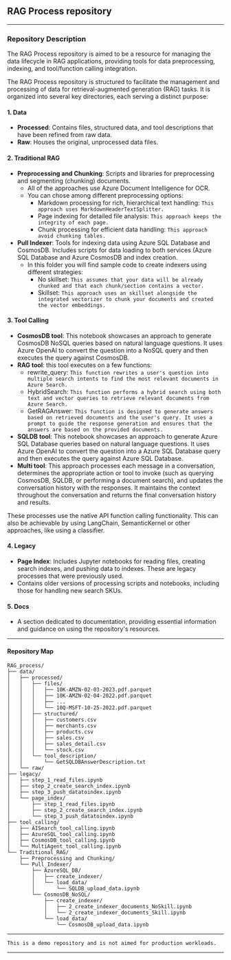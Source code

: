 ## RAG Process repository


---  
### Repository Description  
   
The RAG Process repository is aimed to be a resource for managing the data lifecycle in RAG applications, providing tools for data preprocessing, indexing, and tool/function calling integration.

The RAG Process repository is structured to facilitate the management and processing of data for retrieval-augmented generation (RAG) tasks. It is organized into several key directories, each serving a distinct purpose:  
   
#### 1. Data  
- **Processed**: Contains files, structured data, and tool descriptions that have been refined from raw data.  
- **Raw**: Houses the original, unprocessed data files.    
#### 2. Traditional RAG  
- **Preprocessing and Chunking**: Scripts and libraries for preprocessing and segmenting (chunking) documents.  
   - All of the approaches use Azure Document Intelligence for OCR.
   - You can chose among different preprocessing options:  
     - Markdown processing for rich, hierarchical text handling: ```This approach uses MarkdownHeaderTextSplitter.```  
     - Page indexing for detailed file analysis:  ```This approach keeps the integrity of each page.```  
     - Chunk processing for efficient data handling: ```This approach avoid chunking tables.```
- **Pull Indexer**: Tools for indexing data using Azure SQL Database and CosmosDB. Includes scripts for data loading to both services (Azure SQL Database and Azure CosmosDB and index creation.
  - In this folder you will find sample code to create indexers using different strategies:
    - No skillset: ```This assumes that your data will be already chunked and that each chunk/section contains a vector.```
    - Skillset: ```This approach uses an skillset alongside the integrated vectorizer to chunk your documents and created the vector embeddings.```
#### 3. Tool Calling  
- **CosmosDB tool**:  This notebook showcases an approach to generate CosmosDB NoSQL queries based on natural language questions. It uses Azure OpenAI to convert the question into a NoSQL query and then executes the query against CosmosDB.
- **RAG tool**: this tool executes on a few functions:
   - rewrite_query: ```This function rewrites a user's question into multiple search intents to find the most relevant documents in Azure Search.```
   - HybridSearch: ```This function performs a hybrid search using both text and vector queries to retrieve relevant documents from Azure Search.```
   - GetRAGAnswer: ```This function is designed to generate answers based on retrieved documents and the user's query. It uses a prompt to guide the response generation and ensures that the answers are based on the provided documents.```
- **SQLDB tool**:  This notebook showcases an approach to generate Azure SQL Database queries based on natural language questions. It uses Azure OpenAI to convert the question into a Azure SQL Database query and then executes the query against Azure SQL Database.
- **Multi tool**:  This approach processes each message in a conversation, determines the appropriate action or tool to invoke (such as querying CosmosDB, SQLDB, or performing a document search), and updates the conversation history with the responses. It maintains the context throughout the conversation and returns the final conversation history and results.

These processes use the native API function calling functionality. This can also be achievable by using LangChain, SemanticKernel or other approaches, like using a classifier.

#### 4. Legacy  
- **Page Index**: Includes Jupyter notebooks for reading files, creating search indexes, and pushing data to indexes. These are legacy processes that were previously used.  
- Contains older versions of processing scripts and notebooks, including those for handling new search SKUs.
#### 5. Docs  
- A section dedicated to documentation, providing essential information and guidance on using the repository's resources. 
---  

#### Repository Map
```
RAG_process/
├── data/
│   ├── processed/
│   │   ├── files/
│   │   │   ├── 10K-AMZN-02-03-2023.pdf.parquet
│   │   │   ├── 10K-AMZN-02-04-2022.pdf.parquet
│   │   │   ├── ...
│   │   │   └── 10Q-MSFT-10-25-2022.pdf.parquet
│   │   ├── structured/
│   │   │   ├── customers.csv
│   │   │   ├── merchants.csv
│   │   │   ├── products.csv
│   │   │   ├── sales.csv
│   │   │   ├── sales_detail.csv
│   │   │   └── stock.csv
│   │   └── tool_description/
│   │       └── GetSQLDBAnswerDescription.txt
│   └── raw/
├── legacy/
│   ├── step_1_read_files.ipynb
│   ├── step_2_create_search_index.ipynb
│   ├── step_3_push_datatoindex.ipynb
│   └── page_index/
│       ├── step_1_read_files.ipynb
│       ├── step_2_create_search_index.ipynb
│       └── step_3_push_datatoindex.ipynb
├── tool_calling/
│   ├── AISearch_tool_calling.ipynb
│   ├── AzureSQL_tool_calling.ipynb
│   ├── CosmosDB_tool_calling.ipynb
│   └── MultiAgent_tool_calling.ipynb
└── Traditional_RAG/
    ├── Preprocessing and Chunking/
    └── Pull_Indexer/
        ├── AzureSQL_DB/
        │   ├── create_indexer/
        │   └── load_data/
        │       └── SQLDB_upload_data.ipynb
        └── CosmosDB_NoSQL/
            ├── create_indexer/
            │   ├── 2_create_indexer_documents_NoSkill.ipynb
            │   └── 2_create_indexer_documents_Skill.ipynb
            └── load_data/
                └── CosmosDB_upload_data.ipynb
```
---
```
This is a demo repository and is not aimed for production workloads.
```
---
